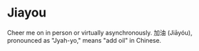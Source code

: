 # Jiayou

Cheer me on in person or virtually asynchronously. 加油 (Jiāyóu), pronounced as "Jyah-yo," means "add oil" in Chinese. 